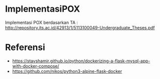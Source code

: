 # ImplementasiPOX
Implementasi POX berdasarkan TA : http://repository.its.ac.id/42913/1/5113100049-Undergraduate_Theses.pdf


# Referensi
- https://stavshamir.github.io/python/dockerizing-a-flask-mysql-app-with-docker-compose/
- https://github.com/nikos/python3-alpine-flask-docker